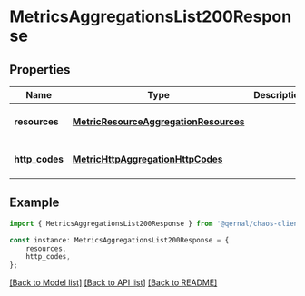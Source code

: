 # MetricsAggregationsList200Response


## Properties

Name | Type | Description | Notes
------------ | ------------- | ------------- | -------------
**resources** | [**MetricResourceAggregationResources**](MetricResourceAggregationResources.md) |  | [optional] [default to undefined]
**http_codes** | [**MetricHttpAggregationHttpCodes**](MetricHttpAggregationHttpCodes.md) |  | [optional] [default to undefined]

## Example

```typescript
import { MetricsAggregationsList200Response } from '@qernal/chaos-client';

const instance: MetricsAggregationsList200Response = {
    resources,
    http_codes,
};
```

[[Back to Model list]](../README.md#documentation-for-models) [[Back to API list]](../README.md#documentation-for-api-endpoints) [[Back to README]](../README.md)
